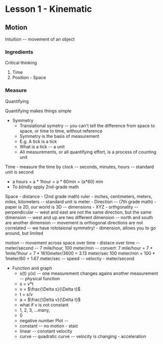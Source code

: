 # Lesson 1 - Kinematic

## Motion 
Intuition -- movement of an object 

### Ingredients
Critical thinking 
1. Time 
2. Position - Space 

### Measure
Quantifying

Quantifying makes things simple

* Symmetry
    * Translational symetry -- you can't tell the difference from space to space, or time to time, without reference 
    * Symmetry is the basis of measurement
    * E.g. A tick is a tick 
    * What is a tick -- a unit
    * All measurements, or all quantifying effort, is a process of counting unit

Time - measure the time by clock -- seconds, minutes, hours -- standard unit is second
* a hours = a * 1hour = a * 60min = (a*60) min
* To *blindly* apply 2nd-grade math
 
Space - distance -  (2nd grade math) ruler - inches, centimeters, meters, miles, kilometers -- standard unit is meter
      - Direction -- (7th grade math) 
      - paper is 2D, our world is 3D -- dimensions - XYZ - orthgonality -- perpendicular
          -- west and east are not the same direction, but the same dimension
          -- west and up are two different dimension
          -- north and south are another dimension
          -- movement is orthogonal directions are not correlated 
          -- we have rototaional symmetry!
     - dimension, allows you to go around, but limited
     
motion -- movement across space over time - distace over time -- meter/second
       -- 7 mile/hour,  100 meter/min
       -- convert: 7 mile/hour = 7 * 1mile/1hour = 7 * 1610meter/3600 = 3.13 meter/sec
                   100 meter/min = 100 * 1meter/60 = 1.67 meter/sec
       -- speed -- veloctiy - meter/second
       
* Function and graph
    * s(t)  y(x) -- one measurement changes agains another measurement -- physical function
    * s = v*t
    * v = $\frac{\Delta s}{\Delta t}$
    * t = s/v
    * a = $\frac{\Delta v}{\Delta t}$
    * what if v is not constant
    * 1, 2, 3, ...many, 
    - 0
    - negative number
Plot -- 
  * constant -- no motion - staic
  * linear -- constant velocity
  * curve  -- quadratic curve -- velocity is changing - acceleration
